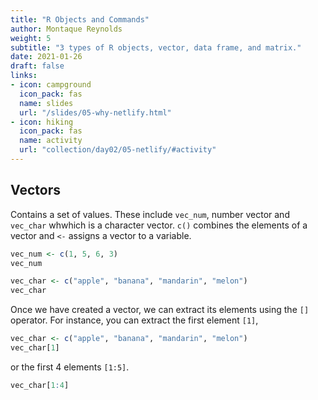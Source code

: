 ```yaml
---
title: "R Objects and Commands"
author: Montaque Reynolds 
weight: 5
subtitle: "3 types of R objects, vector, data frame, and matrix."
date: 2021-01-26
draft: false
links:
- icon: campground
  icon_pack: fas
  name: slides
  url: "/slides/05-why-netlify.html"
- icon: hiking
  icon_pack: fas
  name: activity
  url: "collection/day02/05-netlify/#activity"
---
```




## Vectors

Contains a set of values. These include `vec_num`, number vector and `vec_char` whwhich is a character vector. `c()` combines the elements of a vector and `<-` assigns a vector to a variable.


```r
vec_num <- c(1, 5, 6, 3)
vec_num
```


```r
vec_char <- c("apple", "banana", "mandarin", "melon")
vec_char
```

Once we have created a vector, we can extract its elements using the `[]` operator. For instance, you can extract the first element `[1]`, 


```r
vec_char <- c("apple", "banana", "mandarin", "melon")
vec_char[1]
```

or the first 4 elements `[1:5]`.


```r
vec_char[1:4]
```

